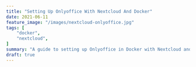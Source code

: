 ```yaml
---
title: "Setting Up Onlyoffice With Nextcloud And Docker"
date: 2021-06-11
feature_image: "/images/nextcloud-onlyoffice.jpg"
tags: [
    "docker",
    "nextcloud",
]
summary: "A guide to setting up Onlyoffice in Docker with Nextcloud and securing it with a secret key"
draft: true
---
```


